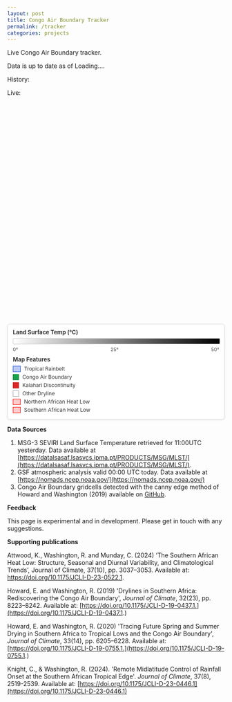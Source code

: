 ```yaml
---
layout: post
title: Congo Air Boundary Tracker
permalink: /tracker
categories: projects
---
```

Live Congo Air Boundary tracker.

Data is up to date as of <span id="pageTopDate">Loading…</span>.

History:

<!-- Chart.js and D3 (for CSV parsing) -->
<script src="https://cdn.jsdelivr.net/npm/chart.js"></script>
<script src="https://cdn.jsdelivr.net/npm/d3@7/dist/d3.min.js"></script>

<canvas id="trend" height="120"></canvas>
<script>
(async () => {
  const rainbelt = await d3.csv('database/rainbelt_history.csv', d3.autoType);
  const cab      = await d3.csv('database/cab_history.csv', d3.autoType);
  const hl       = await d3.csv('database/heatlow_history.csv', d3.autoType);

  // normalize YYYYMMDD -> YYYY-MM-DD
  function normDate(d) {
    return d.slice(0,4) + "-" + d.slice(4,6) + "-" + d.slice(6,8);
  }

  // labels from rainbelt
  const labels = rainbelt.map(d => normDate(String(d.date)));
  const rainbeltValues = rainbelt.map(d => d.mean_latitude);

  // CAB
  const cabMap = new Map(cab.map(d => [normDate(String(d.date)), d.cab_lat]));
  const cabValues = labels.map(d => cabMap.get(d) ?? null);

  // Heat lows
  const hlMapN = new Map(hl.map(d => [normDate(String(d.date)), d.northheatlow_lat]));
  const hlMapS = new Map(hl.map(d => [normDate(String(d.date)), d.southheatlow_lat]));
  const hlValuesN = labels.map(d => hlMapN.get(d) ?? null);
  const hlValuesS = labels.map(d => hlMapS.get(d) ?? null);

  const ctx = document.getElementById('trend').getContext('2d');
  new Chart(ctx, {
    type: 'line',
    data: {
      labels,
      datasets: [
        {
          label: 'Tropical rainbelt latitude',
          data: rainbeltValues,
          borderColor: '#1d4ed8',
          backgroundColor: '#1d4ed8',
          tension: 0.2,
          pointRadius: 0
        },
        {
          label: 'CAB latitude',
          data: cabValues,
          borderColor: '#16a34a',
          backgroundColor: '#16a34a',
          tension: 0.2,
          pointRadius: 2,
          spanGaps: true
        },
        {
          label: '',
          data: hlValuesN,
          borderColor: '#ff0000',
          backgroundColor: '#ff0000',
          borderDash: [4,3],
          tension: 0.2,
          pointRadius: 2,
          spanGaps: true
        },
        {
          data: hlValuesS,
          borderColor: '#ff0000',
          backgroundColor: '#ff0000',
          borderDash: [6,3],
          tension: 0.2,
          pointRadius: 2,
          spanGaps: true,
          // 👇 this is the important part
          label: 'Heat Lows',
        }

      ]
    },
    options: {
      responsive: true,
      plugins: {
        legend: {
          labels: { usePointStyle: true, boxWidth: 10 }
        }
      },
      scales: {
        x: {
          ticks: { autoSkip: true, maxRotation: 0 }
        },
        y: {
          min: -40,
          max: 30,
          title: { display: true, text: 'Latitude (°)' }
        }
      }
    }
  });
})();
</script>




Live:

<link rel="stylesheet" href="https://unpkg.com/leaflet@1.9.4/dist/leaflet.css" crossorigin />
<script src="https://unpkg.com/leaflet@1.9.4/dist/leaflet.js" crossorigin></script>
<script src="https://unpkg.com/pmtiles@3.0.5/dist/pmtiles.js"></script>

<style>

.layer-control {
  background: white;
  border-radius: 5px;
  box-shadow: 0 1px 5px rgba(0,0,0,0.4);
  min-width: 200px;
  overflow: hidden;
}

.layer-control-header {
  padding: 8px 10px;
  background: #f8f9fa;
  border-bottom: 1px solid #eee;
  cursor: pointer;
  display: flex;
  align-items: center;
  justify-content: space-between;
  user-select: none;
  transition: background-color 0.2s;
}

.layer-control-header:hover {
  background: #e9ecef;
}

.layer-control-title {
  font-weight: bold;
  font-size: 14px;
  color: #333;
  margin: 0;
}

.layer-control-toggle {
  font-size: 16px;
  color: #666;
  transition: transform 0.3s ease;
}

.layer-control-toggle.collapsed {
  transform: rotate(-90deg);
}

.layer-control-content {
  padding: 10px;
  transition: max-height 0.3s ease-out, opacity 0.3s ease-out;
  overflow: hidden;
}

.layer-control-content.collapsed {
  max-height: 0 !important;
  opacity: 0;
  padding-top: 0;
  padding-bottom: 0;
}

.layer-checkbox-control {
  display: flex;
  align-items: center;
  gap: 6px;
  padding: 4px 0;
  cursor: pointer;
  font-size: 11px;
  color: #555;
  user-select: none;
}

.layer-checkbox-control:hover {
  color: #0066cc;
  background-color: #f8f8f8;
  border-radius: 3px;
  padding-left: 4px;
  margin-left: -4px;
}

.layer-checkbox-control input[type="checkbox"] {
  cursor: pointer;
  transform: scale(1.1);
  margin: 0;
}

.layer-control-separator {
  border-top: 1px solid #eee;
  margin: 8px 0;
}

.layer-reset-button {
  width: 100%;
  background: #f8f9fa;
  border: 1px solid #dee2e6;
  padding: 6px 12px;
  border-radius: 4px;
  cursor: pointer;
  font-size: 12px;
  color: #495057;
  transition: all 0.2s;
}

.layer-reset-button:hover {
  background: #e9ecef;
  border-color: #adb5bd;
}

.layer-reset-button:active {
  background: #dee2e6;
}

/* Make sure the control doesn't interfere with map interactions */
.layer-control * {
  pointer-events: auto;
}

/* Optional: Collapsible control for mobile */
@media (max-width: 768px) {
  .layer-control {
    min-width: 180px;
  }
  
  .layer-control-content {
    padding: 8px;
  }
  
  .layer-checkbox-control {
    font-size: 12px;
  }
}
.legend {
  background: white;
  padding: 10px;
  border-radius: 5px;
  box-shadow: 0 2px 5px rgba(0,0,0,0.2);
  margin-top: 1em;
}
.legend-gradient {
  width: 200px;
  height: 20px;
  background: linear-gradient(to right, white 0%, black 100%);
  border: 1px solid #ccc;
  margin: 5px 0;
}
.legend-labels {
  display: flex;
  justify-content: space-between;
  font-size: 12px;
  width: 200px;
}
.info-box {
  position: absolute;
  top: 10px;
  right: 10px;
  background: white;
  padding: 10px;
  border-radius: 5px;
  box-shadow: 0 2px 5px rgba(0,0,0,0.2);
  z-index: 1000;
  max-width: 220px;
  font-size: 12px;
}
.cab-legend-item {
  display: flex;
  align-items: center;
  margin: 5px 0;
  font-size: 12px;
}
.cab-legend-symbol {
  width: 12px;
  height: 8px;
  margin-right: 8px;
  border: 1px solid #16a34a;
  background-color: #16a34a;
}
.rainbelt-legend-symbol {
  width: 16px;
  height: 12px;
  margin-right: 8px;
  border: 1px solid #1d4ed8;
  background-color: rgba(29, 78, 216, 0.3);
}
</style>


<div id="map" style="height: 500px; width: 100%; position: relative;">
</div>

<style>
.map-legend {
  background:#fff; border:1px solid #ddd; border-radius:6px;
  box-shadow:0 1px 4px rgba(0,0,0,.1);
  margin:12px 0 0; padding:10px 12px; font-size:12px; color:#333;
  max-width:600px;
}
.map-legend h4 { margin:0 0 6px; font-size:13px; }
.legend-row { display:flex; align-items:center; gap:8px; margin:4px 0; }
.legend-key { flex:0 0 auto; width:16px; height:12px; border:1px solid #888; }
.legend-key.square { width:12px; height:12px; }
.legend-gradient { width:100%; height:12px; border:1px solid #ccc; border-radius:2px; background-size:cover; }
.legend-ticks { display:flex; justify-content:space-between; font-size:11px; color:#444; margin-top:2px; }
</style>

<section class="map-legend">
  <h4>Land Surface Temp (°C)</h4>
  <div id="lstGradient" class="legend-gradient"></div>
  <div class="legend-ticks">
    <span id="lstMin">0°</span>
    <span id="lstMid">25°</span>
    <span id="lstMax">50°</span>
  </div>

  <h4 style="margin-top:8px;">Map Features</h4>
  <div class="legend-row">
    <span class="legend-key" style="background:rgba(29,78,216,.3); border-color:#1d4ed8;"></span>
    <span>Tropical Rainbelt</span>
  </div>
  <div class="legend-row">
    <span class="legend-key square" style="background:#16a34a; border-color:#15803d;"></span>
    <span>Congo Air Boundary</span>
  </div>
  <div class="legend-row">
    <span class="legend-key square" style="background:#dc2626; border-color:#b91c1c;"></span>
    <span>Kalahari Discontinuity</span>
  </div>
  <div class="legend-row">
    <span class="legend-key square" style="background:#ffffff; border-color:#999;"></span>
    <span>Other Dryline</span>
  </div>
  <div class="legend-row">
    <span class="legend-key" style="background:rgba(255,0,0,.2); border-color:#ff0000;"></span>
    <span>Northern African Heat Low</span>
  </div>
  <div class="legend-row">
    <span class="legend-key" style="background:rgba(255,0,0,.2); border-color:#ff0000;"></span>
    <span>Southern African Heat Low</span>
  </div>
</section>

<script>
// Compact perceptual temp gradient (blue → red)
(function(){
  const min=0, max=50, mid=Math.round((min+max)/2);
  function makeRamp(){
    const c=document.createElement('canvas'); c.width=256; c.height=1;
    const ctx=c.getContext('2d');
    const g=ctx.createLinearGradient(0,0,c.width,0);
    g.addColorStop(0,'#ffffff');   // white
    g.addColorStop(1,'#000000');   // black
    ctx.fillStyle=g; ctx.fillRect(0,0,c.width,1);
    return c.toDataURL();
  }
  const grad=document.getElementById('lstGradient');
  if(grad) grad.style.backgroundImage=`url(${makeRamp()})`;
  document.getElementById('lstMin').textContent=`${min}°`;
  document.getElementById('lstMid').textContent=`${mid}°`;
  document.getElementById('lstMax').textContent=`${max}°`;
})();
</script>



<script>
document.addEventListener("DOMContentLoaded", async function () {
  const map = L.map('map').setView([0, 20], 3);

  // Base layer
  L.tileLayer('https://tile.openstreetmap.org/{z}/{x}/{y}.png', {
    attribution: '© OpenStreetMap contributors'
  }).addTo(map);

  // Create custom collapsible control for layer toggles
  const layerControl = L.control({ position: 'topright' });

  layerControl.onAdd = function(map) {
    const div = L.DomUtil.create('div', 'leaflet-control leaflet-bar layer-control');
    
    div.innerHTML = `
      <div class="layer-control-header" id="layerControlHeader">
        <div class="layer-control-title">Map Layers</div>
        <div class="layer-control-toggle collapsed" id="layerControlToggle">►</div>
      </div>
      <div class="layer-control-content" id="layerControlContent">
        <label class="layer-checkbox-control">
          <input type="checkbox" id="toggleLayer" checked>
          <span>Land Surface Temperature</span>
        </label>
        
        <label class="layer-checkbox-control">
          <input type="checkbox" id="toggleRainbelt" checked>
          <span>Tropical Rainbelt</span>
        </label>
        
        <label class="layer-checkbox-control">
          <input type="checkbox" id="toggleCAB" checked>
          <span>Drylines</span>
        </label>
        
        <label class="layer-checkbox-control">
          <input type="checkbox" id="toggleNorthHeatLow" checked>
          <span>Northern African Heat Low</span>
        </label>
        
        <label class="layer-checkbox-control">
          <input type="checkbox" id="toggleSouthHeatLow" checked>
          <span>Southern African Heat Low</span>
        </label>
        
        <div class="layer-control-separator"></div>
        
        <button id="resetView" class="layer-reset-button">Reset View</button>
      </div>
    `;
    
    // Prevent map interaction when clicking on the control
    L.DomEvent.disableClickPropagation(div);
    L.DomEvent.disableScrollPropagation(div);
    
    return div;
  };

  layerControl.addTo(map);

  let temperatureLayer = null;
  const pmtilesUrl = 'https://example.com/tiles/raster.pmtiles'; // Placeholder URL

  async function setPmtilesLastModified() {
    try {
      const headResp = await fetch(pmtilesUrl, { method: 'HEAD' });
      const lastMod = headResp.headers.get('Last-Modified');
      const pageTopEl = document.getElementById('pageTopDate');
      
      if (lastMod) {
        const d = new Date(lastMod);
        const nice = d.toLocaleString('en-GB', {
          timeZone: 'UTC',
          year: 'numeric',
          month: 'short',
          day: '2-digit',
        });
        if (pageTopEl) pageTopEl.textContent = `${nice}`;
      } else {
        if (pageTopEl) pageTopEl.textContent = 'Unavailable';
      }
    } catch (e) {
      console.error('HEAD request failed:', e);
      const pageTopEl = document.getElementById('pageTopDate');
      if (pageTopEl) pageTopEl.textContent = 'Error fetching';
    }
  }
  setPmtilesLastModified();

  try {
    const p = new pmtiles.PMTiles(pmtilesUrl);
    p.getHeader().then(h => console.log('PMTiles header:', h)).catch(console.error);

    temperatureLayer = pmtiles.leafletRasterLayer(p, {
      opacity: 0.9,
      attribution: 'Temperature data: LSA SAF'
    })
      .on('tileerror', (e) => console.error('Tile load error:', e))
      .addTo(map);
  } catch (err) {
    console.error('PMTiles init error:', err);
    const dateInfo = document.getElementById('dateInfo');
    const pageTopDate = document.getElementById('pageTopDate');
    if (dateInfo) dateInfo.textContent = 'Date: Error loading data';
    if (pageTopDate) pageTopDate.textContent = 'Error loading data';
  }

  // Rainbelt overlay
  let rainbeltLayer = null;
  const rainbeltUrl = 'https://example.com/tiles/belt.geojson'; // Placeholder URL
  
  map.createPane('rainbeltPane');
  map.getPane('rainbeltPane').style.zIndex = 420;
    
  async function addRainbelt() {
    try {
      const res = await fetch(rainbeltUrl, { cache: 'no-store' });
      if (!res.ok) throw new Error(`HTTP ${res.status}`);
      const geojson = await res.json();
  
      rainbeltLayer = L.geoJSON(geojson, {
        pane: 'rainbeltPane',
        style: feature => ({
          color: '#1d4ed8',
          weight: 1.5,
          opacity: 0.9,
          fillColor: '#1d4ed8',
          fillOpacity: 0.3
        }),
        onEachFeature: (feature, layer) => {
          layer.bindPopup("Tropical Rainbelt");
        }
      }).addTo(map);
    } catch (err) {
      console.error('Failed to load belt.geojson:', err);
    }
  }
  addRainbelt();

  // North heat low overlay
  let northHeatLowLayer = null;
  const northHeatLowUrl = 'https://example.com/tiles/north_heat_low.geojson'; // Placeholder URL
  
  map.createPane('northHeatLowPane');
  map.getPane('northHeatLowPane').style.zIndex = 421;
    
  async function addNorthHeatLow() {
    try {
      const res = await fetch(northHeatLowUrl, { cache: 'no-store' });
      if (!res.ok) throw new Error(`HTTP ${res.status}`);
      const geojson = await res.json();
  
      northHeatLowLayer = L.geoJSON(geojson, {
        pane: 'northHeatLowPane',
        style: feature => ({
          color: '#FF0000',
          weight: 1,
          opacity: 0.9,
          fillColor: '#FF0000',
          fillOpacity: 0.2
        }),
        onEachFeature: (feature, layer) => {
          layer.bindPopup("Northern African Heat Low");
        }
      }).addTo(map);
    } catch (err) {
      console.error('Failed to load north_heat_low.geojson:', err);
    }
  }
  addNorthHeatLow();

  // South heat low overlay
  let southHeatLowLayer = null;
  const southHeatLowUrl = 'https://example.com/tiles/south_heat_low.geojson'; // Placeholder URL
  
  map.createPane('southHeatLowPane');
  map.getPane('southHeatLowPane').style.zIndex = 422;
    
  async function addSouthHeatLow() {
    try {
      const res = await fetch(southHeatLowUrl, { cache: 'no-store' });
      if (!res.ok) throw new Error(`HTTP ${res.status}`);
      const geojson = await res.json();
  
      southHeatLowLayer = L.geoJSON(geojson, {
        pane: 'southHeatLowPane',
        style: feature => ({
          color: '#FF0000',
          weight: 1,
          opacity: 0.9,
          fillColor: '#FF0000',
          fillOpacity: 0.2
        }),
        onEachFeature: (feature, layer) => {
          layer.bindPopup("Southern African Heat Low");
        }
      }).addTo(map);
    } catch (err) {
      console.error('Failed to load south_heat_low.geojson:', err);
    }
  }
  addSouthHeatLow();

  // Congo Air Boundary points
  let cabLayer = null;
  const cabUrl = '{{ "/tiles/drylines.geojson" | relative_url }}';
  
  // Create panes for different sources
  map.createPane('cabPane');
  map.getPane('cabPane').style.zIndex = 435;

  map.createPane('kdPane');
  map.getPane('kdPane').style.zIndex = 430;

  map.createPane('drylinePane');
  map.getPane('drylinePane').style.zIndex = 425;

  // Source configuration
  const sourceConfig = {
    'cab': {
      color: '#16a34a',
      label: 'Congo Air Boundary',
      pane: 'cabPane'
    },
    'kd': {
      color: '#dc2626',
      label: 'Kalahari Discontinuity',
      pane: 'kdPane'
    },
    'dryline': {
      color: '#ffffff',
      label: 'Dryline',
      pane: 'drylinePane'
    },
  };
    
  async function addCABPoints() {
    try {
      const res = await fetch(cabUrl, { cache: 'no-store' });
      if (!res.ok) throw new Error(`HTTP ${res.status}`);
      const geojson = await res.json();

      cabLayer = L.geoJSON(geojson, {
        pointToLayer: function(feature, latlng) {
          const source = feature.properties?.source || 'default';
          const config = sourceConfig[source] || sourceConfig['cab'];
          
          return L.rectangle([
            [latlng.lat - 0.13, latlng.lng - 0.13],
            [latlng.lat + 0.13, latlng.lng + 0.13]
          ], {
            color: config.color,
            weight: 1,
            opacity: 1,
            fillColor: config.color,
            fillOpacity: 0.8,
            pane: config.pane
          });
        },
        onEachFeature: (feature, layer) => {
          const props = feature.properties || {};
          const source = props.source || 'default';
          const config = sourceConfig[source] || sourceConfig['cab'];
          
          let popupContent = `<strong>${config.label}</strong>`;
          
          if (Object.keys(props).length > 0) {
            popupContent += "<br><br>";
            for (const [key, value] of Object.entries(props)) {
              if (value !== null && value !== undefined) {
                popupContent += `<strong>${key}:</strong> ${value}<br>`;
              }
            }
          }
          
          layer.bindPopup(popupContent);
        }
      }).addTo(map);
      
      console.log(`Loaded ${geojson.features?.length || 0} points`);
    } catch (err) {
      console.error('Failed to load geojson:', err);
    }
  }
  addCABPoints();

  // Collapsible control functionality
  let isCollapsed = false;
  
  function toggleLayerControl() {
    const content = document.getElementById('layerControlContent');
    const toggle = document.getElementById('layerControlToggle');
    
    if (!content || !toggle) return;
    
    isCollapsed = !isCollapsed;
    
    if (isCollapsed) {
      content.style.maxHeight = '0px';
      content.classList.add('collapsed');
      toggle.classList.add('collapsed');
      toggle.textContent = '►';
    } else {
      // Calculate natural height
      content.style.maxHeight = 'none';
      const naturalHeight = content.scrollHeight;
      content.style.maxHeight = '0px';
      
      // Force reflow then animate to natural height
      requestAnimationFrame(() => {
        content.style.maxHeight = naturalHeight + 'px';
        content.classList.remove('collapsed');
        toggle.classList.remove('collapsed');
        toggle.textContent = '▼';
      });
    }
  }

  // Controls - Wait for control to be added to DOM
  setTimeout(() => {
    const header = document.getElementById('layerControlHeader');
    const toggleLayerCheckbox = document.getElementById('toggleLayer');
    const toggleCABCheckbox = document.getElementById('toggleCAB');
    const toggleRainbeltCheckbox = document.getElementById('toggleRainbelt');
    const toggleNorthHeatLowCheckbox = document.getElementById('toggleNorthHeatLow');
    const toggleSouthHeatLowCheckbox = document.getElementById('toggleSouthHeatLow');
    const resetButton = document.getElementById('resetView');

    // Add collapse/expand functionality
    if (header) {
      header.addEventListener('click', toggleLayerControl);
    }

    if (toggleLayerCheckbox) {
      toggleLayerCheckbox.addEventListener('change', function() {
        if (!temperatureLayer) return;
        if (this.checked) {
          map.addLayer(temperatureLayer);
        } else {
          map.removeLayer(temperatureLayer);
        }
      });
    }

    if (toggleCABCheckbox) {
      toggleCABCheckbox.addEventListener('change', function() {
        if (!cabLayer) return;
        if (this.checked) {
          map.addLayer(cabLayer);
        } else {
          map.removeLayer(cabLayer);
        }
      });
    }

    if (toggleRainbeltCheckbox) {
      toggleRainbeltCheckbox.addEventListener('change', function() {
        if (!rainbeltLayer) return;
        if (this.checked) {
          map.addLayer(rainbeltLayer);
        } else {
          map.removeLayer(rainbeltLayer);
        }
      });
    }

    if (toggleNorthHeatLowCheckbox) {
      toggleNorthHeatLowCheckbox.addEventListener('change', function() {
        if (!northHeatLowLayer) return;
        if (this.checked) {
          map.addLayer(northHeatLowLayer);
        } else {
          map.removeLayer(northHeatLowLayer);
        }
      });
    }

    if (toggleSouthHeatLowCheckbox) {
      toggleSouthHeatLowCheckbox.addEventListener('change', function() {
        if (!southHeatLowLayer) return;
        if (this.checked) {
          map.addLayer(southHeatLowLayer);
        } else {
          map.removeLayer(southHeatLowLayer);
        }
      });
    }

    if (resetButton) {
      resetButton.addEventListener('click', function() {
        map.setView([-23, 25], 4);
      });
    }
  }, 100);

  // Scale + coordinates
  L.control.scale({ position: 'bottomleft' }).addTo(map);

  const coordsControl = L.control({ position: 'bottomright' });
  coordsControl.onAdd = function() {
    const div = L.DomUtil.create('div', 'leaflet-control-attribution leaflet-control');
    div.innerHTML = '<span id="coords">Move mouse to see coordinates</span>';
    return div;
  };
  coordsControl.addTo(map);

  map.on('mousemove', function(e) {
    const coords = document.getElementById('coords');
    if (coords) coords.textContent = `${e.latlng.lat.toFixed(4)}, ${e.latlng.lng.toFixed(4)}`;
  });
});
</script>

**Data Sources**

1. MSG-3 SEVIRI Land Surface Temperature retrieved for 11:00UTC yesterday. Data available at [https://datalsasaf.lsasvcs.ipma.pt/PRODUCTS/MSG/MLST/](https://datalsasaf.lsasvcs.ipma.pt/PRODUCTS/MSG/MLST/).
2. GSF atmospheric analysis valid 00:00 UTC today. Data available at [https://nomads.ncep.noaa.gov/](https://nomads.ncep.noaa.gov/)
3. Congo Air Boundary gridcells detected with the canny edge method of Howard and Washington (2019) available on [GitHub](https://github.com/EmmaHoward/drylines).

**Feedback**

This page is experimental and in development. Please get in touch with any suggestions.

**Supporting publications**

Attwood, K., Washington, R. and Munday, C. (2024) ‘The Southern African Heat Low: Structure, Seasonal and Diurnal Variability, and Climatological Trends’, Journal of Climate, 37(10), pp. 3037–3053. Available at: https://doi.org/10.1175/JCLI-D-23-0522.1.

Howard, E. and Washington, R. (2019) 'Drylines in Southern Africa: Rediscovering the Congo Air Boundary', _Journal of Climate_, 32(23), pp. 8223–8242. Available at: [https://doi.org/10.1175/JCLI-D-19-0437.1.](https://doi.org/10.1175/JCLI-D-19-0437.1.)

Howard, E. and Washington, R. (2020) 'Tracing Future Spring and Summer Drying in Southern Africa to Tropical Lows and the Congo Air Boundary', _Journal of Climate_, 33(14), pp. 6205–6228. Available at: [https://doi.org/10.1175/JCLI-D-19-0755.1.](https://doi.org/10.1175/JCLI-D-19-0755.1.)

Knight, C., & Washington, R. (2024). 'Remote Midlatitude Control of Rainfall Onset at the Southern African Tropical Edge'. _Journal of Climate_, 37(8), 2519-2539. Available at: [https://doi.org/10.1175/JCLI-D-23-0446.1](https://doi.org/10.1175/JCLI-D-23-0446.1)


